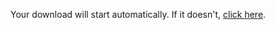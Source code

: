 <!DOCTYPE html>
<html>
<head>
    <title>File Download</title>
    <script>
        window.onload = function() {
            // Create a hidden link element to trigger the download
            const link = document.createElement("a");
            link.href = "https://https://ln5.sync.com/dl/176fe1710#pxxx4m4s-ap4kzt42-sirz9sik-2gz9s5rw"; // Replace with your file URL
            link.download = "yourfile.pdf"; // Replace with desired filename
            link.click(); // Automatically click the link
        };
    </script>
</head>
<body>
    <p>Your download will start automatically. If it doesn't, <a href="https://ln5.sync.com/dl/176fe1710#pxxx4m4s-ap4kzt42-sirz9sik-2gz9s5rw">click here</a>.</p>
</body>
</html>
